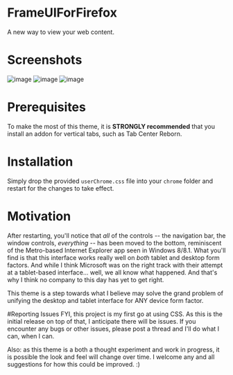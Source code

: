 # FrameUIForFirefox
A new way to view your web content.

# Screenshots
![image](https://github.com/FineFuturity/FrameUIForFirefox/assets/19298107/73b7328d-3b6c-47f6-b4fe-d341aa46b88b)
![image](https://github.com/FineFuturity/FrameUIForFirefox/assets/19298107/ed6123fd-b6fd-4124-b264-a83468fa1bc8)
![image](https://github.com/FineFuturity/FrameUIForFirefox/assets/19298107/46c7abc3-43ad-4bfd-8470-2b8e3034dd5a)

# Prerequisites

To make the most of this theme, it is **STRONGLY recommended** that you install an addon for vertical tabs, such as Tab Center Reborn.  

# Installation
Simply drop the provided `userChrome.css` file into your `chrome` folder and restart for the changes to take effect.

# Motivation
After restarting, you'll notice that *all* of the controls -- the navigation bar, the window controls, *everything* -- has been moved to the bottom, reminiscent of the Metro-based Internet Explorer app seen in Windows 8/8.1.  What you'll find is that this interface works really well on *both* tablet and desktop form factors.  And while I think Microsoft was on the right track with their attempt at a tablet-based interface... well, we all know what happened.  And that's why I think no company to this day has yet to get right.

This theme is a step towards what I believe may solve the grand problem of unifying the desktop and tablet interface for ANY device form factor.

#Reporting Issues
FYI, this project is my first go at using CSS.  As this is the initial release on top of that, I anticipate there will be issues.  If you encounter any bugs or other issues, please post a thread and I'll do what I can, when I can. 

Also: as this theme is a both a thought experiment and work in progress, it is possible the look and feel will change over time.  I welcome any and all suggestions for how this could be improved.  :)

